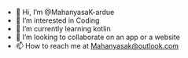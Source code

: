 - 👋 Hi, I’m @MahanyasaK-ardue
- 👀 I’m interested in Coding
- 🌱 I’m currently learning kotlin
- 💞️ I’m looking to collaborate on an app or a website
- 📫 How to reach me at Mahanyasak@outlook.com

<!---
MahanyasaK-ardue/MahanyasaK-ardue is a ✨ special ✨ repository because its `README.md` (this file) appears on your GitHub profile.
You can click the Preview link to take a look at your changes.
--->
